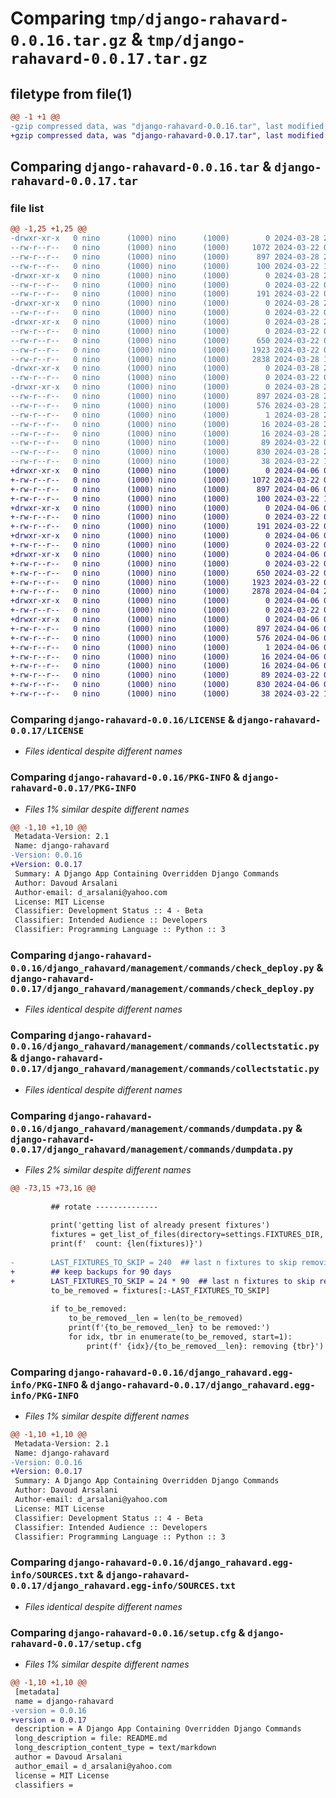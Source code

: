 # Comparing `tmp/django-rahavard-0.0.16.tar.gz` & `tmp/django-rahavard-0.0.17.tar.gz`

## filetype from file(1)

```diff
@@ -1 +1 @@
-gzip compressed data, was "django-rahavard-0.0.16.tar", last modified: Thu Mar 28 20:06:16 2024, max compression
+gzip compressed data, was "django-rahavard-0.0.17.tar", last modified: Sat Apr  6 03:04:59 2024, max compression
```

## Comparing `django-rahavard-0.0.16.tar` & `django-rahavard-0.0.17.tar`

### file list

```diff
@@ -1,25 +1,25 @@
-drwxr-xr-x   0 nino      (1000) nino      (1000)        0 2024-03-28 20:06:16.900889 django-rahavard-0.0.16/
--rw-r--r--   0 nino      (1000) nino      (1000)     1072 2024-03-22 09:57:46.000000 django-rahavard-0.0.16/LICENSE
--rw-r--r--   0 nino      (1000) nino      (1000)      897 2024-03-28 20:06:16.900889 django-rahavard-0.0.16/PKG-INFO
--rw-r--r--   0 nino      (1000) nino      (1000)      100 2024-03-22 12:38:40.000000 django-rahavard-0.0.16/README.md
-drwxr-xr-x   0 nino      (1000) nino      (1000)        0 2024-03-28 20:06:16.894222 django-rahavard-0.0.16/django_rahavard/
--rw-r--r--   0 nino      (1000) nino      (1000)        0 2024-03-22 08:57:54.000000 django-rahavard-0.0.16/django_rahavard/__init__.py
--rw-r--r--   0 nino      (1000) nino      (1000)      191 2024-03-22 09:50:24.000000 django-rahavard-0.0.16/django_rahavard/apps.py
-drwxr-xr-x   0 nino      (1000) nino      (1000)        0 2024-03-28 20:06:16.897555 django-rahavard-0.0.16/django_rahavard/management/
--rw-r--r--   0 nino      (1000) nino      (1000)        0 2024-03-22 08:57:54.000000 django-rahavard-0.0.16/django_rahavard/management/__init__.py
-drwxr-xr-x   0 nino      (1000) nino      (1000)        0 2024-03-28 20:06:16.897555 django-rahavard-0.0.16/django_rahavard/management/commands/
--rw-r--r--   0 nino      (1000) nino      (1000)        0 2024-03-22 08:57:54.000000 django-rahavard-0.0.16/django_rahavard/management/commands/__init__.py
--rw-r--r--   0 nino      (1000) nino      (1000)      650 2024-03-22 08:57:54.000000 django-rahavard-0.0.16/django_rahavard/management/commands/check_deploy.py
--rw-r--r--   0 nino      (1000) nino      (1000)     1923 2024-03-22 08:57:54.000000 django-rahavard-0.0.16/django_rahavard/management/commands/collectstatic.py
--rw-r--r--   0 nino      (1000) nino      (1000)     2838 2024-03-28 19:56:45.000000 django-rahavard-0.0.16/django_rahavard/management/commands/dumpdata.py
-drwxr-xr-x   0 nino      (1000) nino      (1000)        0 2024-03-28 20:06:16.897555 django-rahavard-0.0.16/django_rahavard/migrations/
--rw-r--r--   0 nino      (1000) nino      (1000)        0 2024-03-22 08:57:54.000000 django-rahavard-0.0.16/django_rahavard/migrations/__init__.py
-drwxr-xr-x   0 nino      (1000) nino      (1000)        0 2024-03-28 20:06:16.897555 django-rahavard-0.0.16/django_rahavard.egg-info/
--rw-r--r--   0 nino      (1000) nino      (1000)      897 2024-03-28 20:06:16.000000 django-rahavard-0.0.16/django_rahavard.egg-info/PKG-INFO
--rw-r--r--   0 nino      (1000) nino      (1000)      576 2024-03-28 20:06:16.000000 django-rahavard-0.0.16/django_rahavard.egg-info/SOURCES.txt
--rw-r--r--   0 nino      (1000) nino      (1000)        1 2024-03-28 20:06:16.000000 django-rahavard-0.0.16/django_rahavard.egg-info/dependency_links.txt
--rw-r--r--   0 nino      (1000) nino      (1000)       16 2024-03-28 20:06:16.000000 django-rahavard-0.0.16/django_rahavard.egg-info/requires.txt
--rw-r--r--   0 nino      (1000) nino      (1000)       16 2024-03-28 20:06:16.000000 django-rahavard-0.0.16/django_rahavard.egg-info/top_level.txt
--rw-r--r--   0 nino      (1000) nino      (1000)       89 2024-03-22 09:59:48.000000 django-rahavard-0.0.16/pyproject.toml
--rw-r--r--   0 nino      (1000) nino      (1000)      830 2024-03-28 20:06:16.900889 django-rahavard-0.0.16/setup.cfg
--rw-r--r--   0 nino      (1000) nino      (1000)       38 2024-03-22 10:07:12.000000 django-rahavard-0.0.16/setup.py
+drwxr-xr-x   0 nino      (1000) nino      (1000)        0 2024-04-06 03:04:59.362782 django-rahavard-0.0.17/
+-rw-r--r--   0 nino      (1000) nino      (1000)     1072 2024-03-22 09:57:46.000000 django-rahavard-0.0.17/LICENSE
+-rw-r--r--   0 nino      (1000) nino      (1000)      897 2024-04-06 03:04:59.362782 django-rahavard-0.0.17/PKG-INFO
+-rw-r--r--   0 nino      (1000) nino      (1000)      100 2024-03-22 12:38:40.000000 django-rahavard-0.0.17/README.md
+drwxr-xr-x   0 nino      (1000) nino      (1000)        0 2024-04-06 03:04:59.289446 django-rahavard-0.0.17/django_rahavard/
+-rw-r--r--   0 nino      (1000) nino      (1000)        0 2024-03-22 08:57:54.000000 django-rahavard-0.0.17/django_rahavard/__init__.py
+-rw-r--r--   0 nino      (1000) nino      (1000)      191 2024-03-22 09:50:24.000000 django-rahavard-0.0.17/django_rahavard/apps.py
+drwxr-xr-x   0 nino      (1000) nino      (1000)        0 2024-04-06 03:04:59.319447 django-rahavard-0.0.17/django_rahavard/management/
+-rw-r--r--   0 nino      (1000) nino      (1000)        0 2024-03-22 08:57:54.000000 django-rahavard-0.0.17/django_rahavard/management/__init__.py
+drwxr-xr-x   0 nino      (1000) nino      (1000)        0 2024-04-06 03:04:59.356115 django-rahavard-0.0.17/django_rahavard/management/commands/
+-rw-r--r--   0 nino      (1000) nino      (1000)        0 2024-03-22 08:57:54.000000 django-rahavard-0.0.17/django_rahavard/management/commands/__init__.py
+-rw-r--r--   0 nino      (1000) nino      (1000)      650 2024-03-22 08:57:54.000000 django-rahavard-0.0.17/django_rahavard/management/commands/check_deploy.py
+-rw-r--r--   0 nino      (1000) nino      (1000)     1923 2024-03-22 08:57:54.000000 django-rahavard-0.0.17/django_rahavard/management/commands/collectstatic.py
+-rw-r--r--   0 nino      (1000) nino      (1000)     2878 2024-04-04 20:33:03.000000 django-rahavard-0.0.17/django_rahavard/management/commands/dumpdata.py
+drwxr-xr-x   0 nino      (1000) nino      (1000)        0 2024-04-06 03:04:59.362782 django-rahavard-0.0.17/django_rahavard/migrations/
+-rw-r--r--   0 nino      (1000) nino      (1000)        0 2024-03-22 08:57:54.000000 django-rahavard-0.0.17/django_rahavard/migrations/__init__.py
+drwxr-xr-x   0 nino      (1000) nino      (1000)        0 2024-04-06 03:04:59.319447 django-rahavard-0.0.17/django_rahavard.egg-info/
+-rw-r--r--   0 nino      (1000) nino      (1000)      897 2024-04-06 03:04:59.000000 django-rahavard-0.0.17/django_rahavard.egg-info/PKG-INFO
+-rw-r--r--   0 nino      (1000) nino      (1000)      576 2024-04-06 03:04:59.000000 django-rahavard-0.0.17/django_rahavard.egg-info/SOURCES.txt
+-rw-r--r--   0 nino      (1000) nino      (1000)        1 2024-04-06 03:04:59.000000 django-rahavard-0.0.17/django_rahavard.egg-info/dependency_links.txt
+-rw-r--r--   0 nino      (1000) nino      (1000)       16 2024-04-06 03:04:59.000000 django-rahavard-0.0.17/django_rahavard.egg-info/requires.txt
+-rw-r--r--   0 nino      (1000) nino      (1000)       16 2024-04-06 03:04:59.000000 django-rahavard-0.0.17/django_rahavard.egg-info/top_level.txt
+-rw-r--r--   0 nino      (1000) nino      (1000)       89 2024-03-22 09:59:48.000000 django-rahavard-0.0.17/pyproject.toml
+-rw-r--r--   0 nino      (1000) nino      (1000)      830 2024-04-06 03:04:59.362782 django-rahavard-0.0.17/setup.cfg
+-rw-r--r--   0 nino      (1000) nino      (1000)       38 2024-03-22 10:07:12.000000 django-rahavard-0.0.17/setup.py
```

### Comparing `django-rahavard-0.0.16/LICENSE` & `django-rahavard-0.0.17/LICENSE`

 * *Files identical despite different names*

### Comparing `django-rahavard-0.0.16/PKG-INFO` & `django-rahavard-0.0.17/PKG-INFO`

 * *Files 1% similar despite different names*

```diff
@@ -1,10 +1,10 @@
 Metadata-Version: 2.1
 Name: django-rahavard
-Version: 0.0.16
+Version: 0.0.17
 Summary: A Django App Containing Overridden Django Commands
 Author: Davoud Arsalani
 Author-email: d_arsalani@yahoo.com
 License: MIT License
 Classifier: Development Status :: 4 - Beta
 Classifier: Intended Audience :: Developers
 Classifier: Programming Language :: Python :: 3
```

### Comparing `django-rahavard-0.0.16/django_rahavard/management/commands/check_deploy.py` & `django-rahavard-0.0.17/django_rahavard/management/commands/check_deploy.py`

 * *Files identical despite different names*

### Comparing `django-rahavard-0.0.16/django_rahavard/management/commands/collectstatic.py` & `django-rahavard-0.0.17/django_rahavard/management/commands/collectstatic.py`

 * *Files identical despite different names*

### Comparing `django-rahavard-0.0.16/django_rahavard/management/commands/dumpdata.py` & `django-rahavard-0.0.17/django_rahavard/management/commands/dumpdata.py`

 * *Files 2% similar despite different names*

```diff
@@ -73,15 +73,16 @@
 
         ## rotate --------------
 
         print('getting list of already present fixtures')
         fixtures = get_list_of_files(directory=settings.FIXTURES_DIR, extension=extension)
         print(f'  count: {len(fixtures)}')
 
-        LAST_FIXTURES_TO_SKIP = 240  ## last n fixtures to skip removing
+        ## keep backups for 90 days
+        LAST_FIXTURES_TO_SKIP = 24 * 90  ## last n fixtures to skip removing
         to_be_removed = fixtures[:-LAST_FIXTURES_TO_SKIP]
 
         if to_be_removed:
             to_be_removed__len = len(to_be_removed)
             print(f'{to_be_removed__len} to be removed:')
             for idx, tbr in enumerate(to_be_removed, start=1):
                 print(f' {idx}/{to_be_removed__len}: removing {tbr}')
```

### Comparing `django-rahavard-0.0.16/django_rahavard.egg-info/PKG-INFO` & `django-rahavard-0.0.17/django_rahavard.egg-info/PKG-INFO`

 * *Files 1% similar despite different names*

```diff
@@ -1,10 +1,10 @@
 Metadata-Version: 2.1
 Name: django-rahavard
-Version: 0.0.16
+Version: 0.0.17
 Summary: A Django App Containing Overridden Django Commands
 Author: Davoud Arsalani
 Author-email: d_arsalani@yahoo.com
 License: MIT License
 Classifier: Development Status :: 4 - Beta
 Classifier: Intended Audience :: Developers
 Classifier: Programming Language :: Python :: 3
```

### Comparing `django-rahavard-0.0.16/django_rahavard.egg-info/SOURCES.txt` & `django-rahavard-0.0.17/django_rahavard.egg-info/SOURCES.txt`

 * *Files identical despite different names*

### Comparing `django-rahavard-0.0.16/setup.cfg` & `django-rahavard-0.0.17/setup.cfg`

 * *Files 1% similar despite different names*

```diff
@@ -1,10 +1,10 @@
 [metadata]
 name = django-rahavard
-version = 0.0.16
+version = 0.0.17
 description = A Django App Containing Overridden Django Commands
 long_description = file: README.md
 long_description_content_type = text/markdown
 author = Davoud Arsalani
 author_email = d_arsalani@yahoo.com
 license = MIT License
 classifiers =
```

